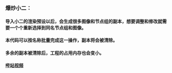 ### 爆炒小二：
#### 导入小二的渲染预设以后，会生成很多图像和节点组的副本，想要调整和修改就需要一个个重新选择到同名节点组和图像。
#### 本代码可以按名称批量完成这一操作，副本将会被清除。
#### 多余的副本被清除后，工程的占用内存也会变小。
#### [哔站视频](https://www.bilibili.com/video/BV1VJ4m1w7UM/)

